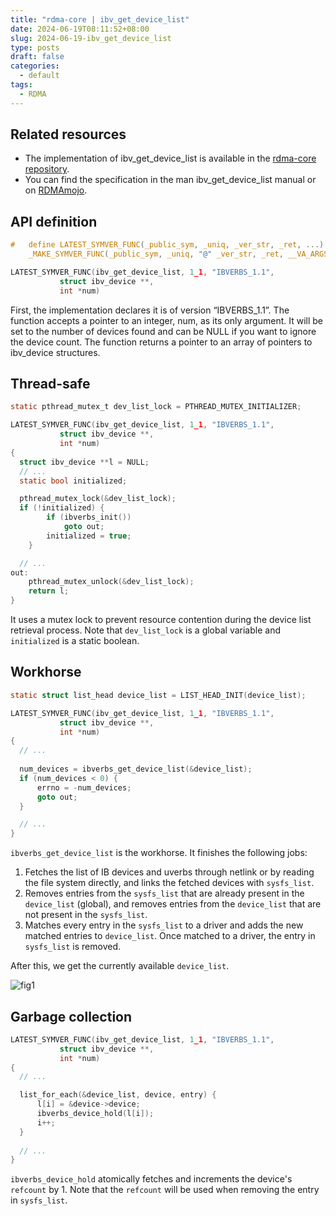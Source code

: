```yaml
---
title: "rdma-core | ibv_get_device_list"
date: 2024-06-19T08:11:52+08:00
slug: 2024-06-19-ibv_get_device_list
type: posts
draft: false
categories:
  - default
tags:
  - RDMA
---
```


## Related resources
- The implementation of ibv_get_device_list is available in the [rdma-core repository](https://github.com/linux-rdma/rdma-core/blob/4b429243850b000a3650eff6707676ce9aa45941/libibverbs/device.c#L54).
- You can find the specification in the man ibv_get_device_list manual or on [RDMAmojo](https://www.rdmamojo.com/2012/05/31/ibv_get_device_list/).
## API definition

```c
#   define LATEST_SYMVER_FUNC(_public_sym, _uniq, _ver_str, _ret, ...)         \
	_MAKE_SYMVER_FUNC(_public_sym, _uniq, "@" _ver_str, _ret, __VA_ARGS__)

LATEST_SYMVER_FUNC(ibv_get_device_list, 1_1, "IBVERBS_1.1",
		   struct ibv_device **,
		   int *num)
```

First, the implementation declares it is of version “IBVERBS_1.1”. The function accepts a pointer to an integer, num, as its only argument. It will be set to the number of devices found and can be NULL if you want to ignore the device count. The function returns a pointer to an array of pointers to ibv_device structures.

## Thread-safe

```c
static pthread_mutex_t dev_list_lock = PTHREAD_MUTEX_INITIALIZER;

LATEST_SYMVER_FUNC(ibv_get_device_list, 1_1, "IBVERBS_1.1",
		   struct ibv_device **,
		   int *num)
{
  struct ibv_device **l = NULL;
  // ...
  static bool initialized;

  pthread_mutex_lock(&dev_list_lock);
  if (!initialized) {
		if (ibverbs_init())
			goto out;
		initialized = true;
	}

  // ...
out:
	pthread_mutex_unlock(&dev_list_lock);
	return l;
}
```

It uses a mutex lock to prevent resource contention during the device list retrieval process. Note that `dev_list_lock` is a global variable and `initialized` is a static boolean.
## Workhorse
```c
static struct list_head device_list = LIST_HEAD_INIT(device_list);

LATEST_SYMVER_FUNC(ibv_get_device_list, 1_1, "IBVERBS_1.1",
		   struct ibv_device **,
		   int *num)
{
  // ... 
  
  num_devices = ibverbs_get_device_list(&device_list);
  if (num_devices < 0) {
      errno = -num_devices;
      goto out;
  }

  // ...
}
```

`ibverbs_get_device_list` is the workhorse. It finishes the following jobs:
1. Fetches the list of IB devices and uverbs through netlink or by reading the file system directly, and links the fetched devices with `sysfs_list`.
2. Removes entries from the `sysfs_list` that are already present in the `device_list` (global), and removes entries from the `device_list` that are not present in the `sysfs_list`.
3. Matches every entry in the `sysfs_list` to a driver and adds the new matched entries to `device_list`. Once matched to a driver, the entry in `sysfs_list` is removed.

After this, we get the currently available `device_list`.

![fig1](/images/ibv_get_device_list_fig1.png)

## Garbage collection
```c
LATEST_SYMVER_FUNC(ibv_get_device_list, 1_1, "IBVERBS_1.1",
		   struct ibv_device **,
		   int *num)
{
  // ... 

  list_for_each(&device_list, device, entry) {
      l[i] = &device->device;
      ibverbs_device_hold(l[i]);
      i++;
  }
  
  // ...
}
```

`ibverbs_device_hold` atomically fetches and increments the device's `refcount` by 1. Note that the `refcount` will be used when removing the entry in `sysfs_list`.